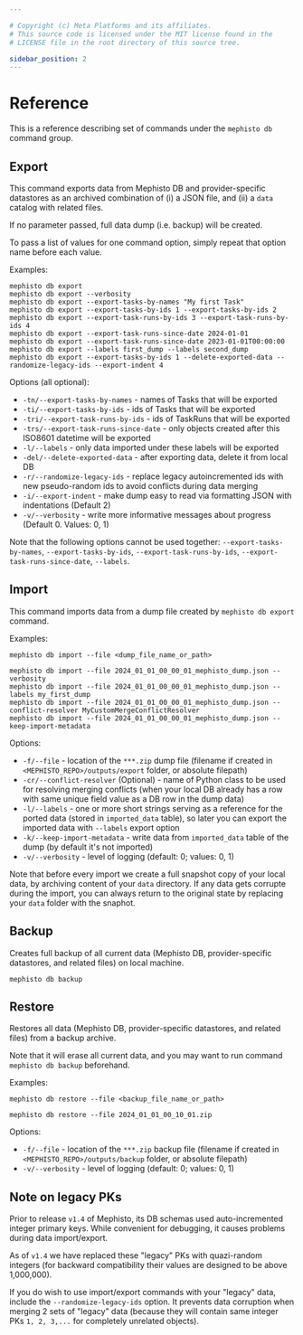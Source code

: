 ```yaml
---

# Copyright (c) Meta Platforms and its affiliates.
# This source code is licensed under the MIT license found in the
# LICENSE file in the root directory of this source tree.

sidebar_position: 2
---
```


# Reference

This is a reference describing set of commands under the `mephisto db` command group.

## Export

This command exports data from Mephisto DB and provider-specific datastores
as an archived combination of (i) a JSON file, and (ii) a `data` catalog with related files.

If no parameter passed, full data dump (i.e. backup) will be created.

To pass a list of values for one command option, simply repeat that option name before each value.

Examples:
```
mephisto db export
mephisto db export --verbosity
mephisto db export --export-tasks-by-names "My first Task"
mephisto db export --export-tasks-by-ids 1 --export-tasks-by-ids 2
mephisto db export --export-task-runs-by-ids 3 --export-task-runs-by-ids 4
mephisto db export --export-task-runs-since-date 2024-01-01
mephisto db export --export-task-runs-since-date 2023-01-01T00:00:00
mephisto db export --labels first_dump --labels second_dump
mephisto db export --export-tasks-by-ids 1 --delete-exported-data --randomize-legacy-ids --export-indent 4
```

Options (all optional):

- `-tn/--export-tasks-by-names` - names of Tasks that will be exported
- `-ti/--export-tasks-by-ids` - ids of Tasks that will be exported
- `-tri/--export-task-runs-by-ids` - ids of TaskRuns that will be exported
- `-trs/--export-task-runs-since-date` - only objects created after this ISO8601 datetime will be exported
- `-l/--labels` - only data imported under these labels will be exported
- `-del/--delete-exported-data` - after exporting data, delete it from local DB
- `-r/--randomize-legacy-ids` - replace legacy autoincremented ids with
        new pseudo-random ids to avoid conflicts during data merging
- `-i/--export-indent` - make dump easy to read via formatting JSON with indentations (Default 2)
- `-v/--verbosity` - write more informative messages about progress (Default 0. Values: 0, 1)

Note that the following options cannot be used together:
`--export-tasks-by-names`, `--export-tasks-by-ids`,  `--export-task-runs-by-ids`, `--export-task-runs-since-date`, `--labels`.


## Import

This command imports data from a dump file created by `mephisto db export` command.

Examples:
```
mephisto db import --file <dump_file_name_or_path>

mephisto db import --file 2024_01_01_00_00_01_mephisto_dump.json --verbosity
mephisto db import --file 2024_01_01_00_00_01_mephisto_dump.json --labels my_first_dump
mephisto db import --file 2024_01_01_00_00_01_mephisto_dump.json --conflict-resolver MyCustomMergeConflictResolver
mephisto db import --file 2024_01_01_00_00_01_mephisto_dump.json --keep-import-metadata
```

Options:
- `-f/--file` - location of the `***.zip` dump file (filename if created in
    `<MEPHISTO_REPO>/outputs/export` folder, or absolute filepath)
- `-cr/--conflict-resolver` (Optional) - name of Python class to be used for resolving merging conflicts
    (when your local DB already has a row with same unique field value as a DB row in the dump data)
- `-l/--labels` - one or more short strings serving as a reference for the ported data (stored in `imported_data` table),
    so later you can export the imported data with `--labels` export option
- `-k/--keep-import-metadata` - write data from `imported_data` table of the dump (by default it's not imported)
- `-v/--verbosity` - level of logging (default: 0; values: 0, 1)

Note that before every import we create a full snapshot copy of your local data, by
archiving content of your `data` directory. If any data gets corrupte during the import,
you can always return to the original state by replacing your `data` folder with the snaphot.

## Backup

Creates full backup of all current data (Mephisto DB, provider-specific datastores, and related files) on local machine.

```
mephisto db backup
```


## Restore

Restores all data (Mephisto DB, provider-specific datastores, and related files) from a backup archive.

Note that it will erase all current data, and you may want to run command `mephisto db backup` beforehand.

Examples:
```
mephisto db restore --file <backup_file_name_or_path>

mephisto db restore --file 2024_01_01_00_10_01.zip
```

Options:
- `-f/--file` - location of the `***.zip` backup file (filename if created in
    `<MEPHISTO_REPO>/outputs/backup` folder, or absolute filepath)
- `-v/--verbosity` - level of logging (default: 0; values: 0, 1)


## Note on legacy PKs

Prior to release `v1.4` of Mephisto, its DB schemas used auto-incremented integer primary keys. While convenient for debugging, it causes problems during data import/export.

As of `v1.4` we have replaced these "legacy" PKs with quazi-random integers (for backward compatibility their values are designed to be above 1,000,000).

If you do wish to use import/export commands with your "legacy" data, include the `--randomize-legacy-ids` option. It prevents data corruption when merging 2 sets of "legacy" data (because they will contain same integer PKs `1, 2, 3,...` for completely unrelated objects).
